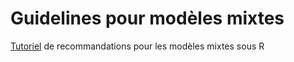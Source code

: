 # Guidelines pour modèles mixtes

[Tutoriel](https://github.com/lcauquil/tuto_mix_model/blob/master/Modele_mixte_guidelines_2019.html) de recommandations pour les modèles mixtes sous R

